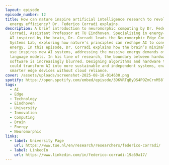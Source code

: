 ```yaml
---
layout: episode
episode_number: 12
title: How can nature inspire artificial intelligence research to revolutionize
  energy efficiency? Dr. Federico Corradi explains.
description: A brief introduction to neuromorphic computing by Dr. Federico
  Corradi, Assistant Professor at TU Eindhoven. Specializing in energy-efficient
  AI inspired by the brain, Dr. Corradi leads the Neuromorphic Edge Computing
  Systems Lab, exploring how nature's principles can reshape AI to consume less
  energy. In this episode, Dr. Corradi explains how the brain’s minimal energy
  use inspires new AI systems, addressing the massive energy demands of large
  language models. In his line of research, the boundary between hardware and
  software is increasingly blurred. Designing algorithms and hardware together
  could transform AI into more sustainable and independent systems, enabling
  smarter edge devices without cloud reliance.
cover: /assets/uploads/screenshot-2025-08-18-014630.png
spotify: https://open.spotify.com/embed/episode/3DKVRTqByDS4POZmCrnM58?utm_source=generator
tags:
  - AI
  - Edge
  - Technology
  - Eindhoven
  - University
  - Innovation
  - Computing
  - Brain
  - Energy
  - Neuromorphic
links:
  - label: University Page
    url: https://www.tue.nl/en/research/researchers/federico-corradi/
  - label: LinkedIn
    url: https://www.linkedin.com/in/federico-corradi-19a69a17/
---
```

